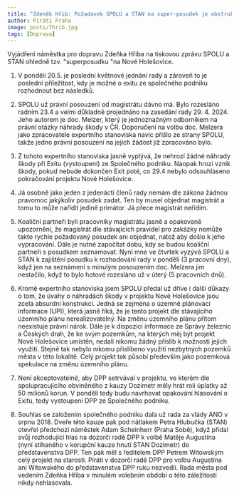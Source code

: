 ```yaml
---
title: "Zdeněk Hřib: Požadavek SPOLU a STAN na super-posudek je obstrukce, která může poškodit město. Právní posouzení k vystoupení z projektu Nové Holešovice bylo na žádost SPOLU předloženo už v dubnu"
author: Piráti Praha
image: posts/7hrib.jpg
tags: [Doprava]
---
```

 
Vyjádření náměstka pro dopravu Zdeňka Hřiba na tiskovou zprávu SPOLU a STAN ohledně tzv. "superposudku "na Nové Holešovice.
 
1. V pondělí 20.5. je poslední květnové jednání rady a zároveň to je poslední příležitost, kdy je možné o exitu ze společného podniku rozhodnout bez následků.

2. SPOLU už právní posouzení od magistrátu dávno má. Bylo rozesláno radním 23.4 a velmi důkladně projednáno na zasedání rady 29. 4. 2024. Jeho autorem je doc. Melzer, který je jednoznačným odborníkem na právní otázky náhrady škody v ČR. Doporučení na volbu doc. Melzera jako zpracovatele expertního stanoviska navíc přišlo ze strany SPOLU, takže jedno právní posouzení na jejich žádost již zpracováno bylo.

3. Z tohoto expertního stanoviska jasně vyplývá, že nehrozí žádné náhrady škody při Exitu (vystoupení) ze Společného podniku. Naopak hrozí vznik škody, pokud nebude dokončen Exit poté, co 29.4 nebylo odsouhlaseno pokračování projektu Nové Holešovice.

4. Já osobně jako jeden z jedenácti členů rady nemám dle zákona žádnou pravomoc jakýkoliv posudek zadat. Ten by musel objednat magistrát a tomu to může nařídit jedině primátor. Já přece magistrát neřídím.

5. Koaliční partneři byli pracovníky magistrátu jasně a opakovaně upozorněni, že magistrát dle stávajících pravidel pro zakázky nemůže takto rychle požadovaný posudek ani objednat, natož aby došlo k jeho vypracování. Dále je nutné započítat dobu, kdy se budou koaliční partneři s posudkem seznamovat. Nyní mne ve čtvrtek vyzývá SPOLU a STAN k zajištění posudku k rozhodování rady v pondělí (3 pracovní dny), když jen na seznámení s minulým posouzením doc. Melzera jim nestačilo, když to bylo hotové rozesláno už v úterý (5 pracovních dnů).

6. Kromě expertního stanoviska jsem SPOLU předal už dříve i další důkazy o tom, že úvahy o náhradách škody v projektu Nové Holešovice jsou zcela absurdní konstrukcí. Jedná se zejména o územně plánovací informace (UPI), která jasně říká, že je tento projekt dle stávajícího územního plánu nerealizovatelný. Na změnu územního plánu přitom neexistuje právní nárok. Dále je k dispozici informace ze Správy železnic a Českých drah, že ke svým pozemkům, na kterých měj být projekt Nové Holešovice umístěn, nedali nikomu žádný příslib k možnosti jejich využití. Stejně tak nebylo nikomu přislíbeno využití nezbytných pozemků města v této lokalitě. Celý projekt tak působí především jako pozemková spekulace na změnu územního plánu.

7. Není akceptovatelné, aby DPP setrvával v projektu, ve kterém dle spolupracujícího obviněného z kauzy Dozimetr měly hrát roli úplatky až 50 milionů korun. V pondělí tedy budu navrhovat opakování hlasování o Exitu, tedy vystoupení DPP ze Společného podniku.

8. Souhlas se založením společného podniku dala už rada za vlády ANO v srpnu 2018. Dveře této kauze pak pod nátlakem Petra Hlubučka (STAN) otevřel předchozí náměstek Adam Scheinherr (Praha Sobě), když přidal svůj rozhodující hlas na dozorčí radě DPP k volbě Matěje Augustína (nyní stíhaného v korupční kauze hnutí STAN Dozimetr) do představenstva DPP. Ten pak měl s ředitelem DPP Petrem Witowským celý projekt na starosti. Piráti v dozorčí radě DPP pro volbu Augustína ani Witowského do představenstva DPP ruku nezvedli. Rada města pod vedením Zdeňka Hřiba v minulém volebním období o této záležitosti nikdy nehlasovala.
